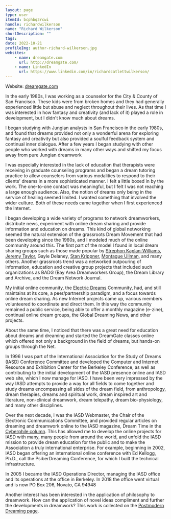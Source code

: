 ```yaml
---
layout: page
type: user
itemId: bcphbq3rcwi
handle: richardwilkerson
name: "Richard Wilkerson"
shortDescription: ""
tags:
date: 2022-10-21
profileImg: author-richard-wilkerson.jpg
websites:
    - name: dreamgate.com
      url: http://dreamgate.com/
    - name: LinkedIn
      url: https://www.linkedin.com/in/richardcatlettwilkerson/
---
```


Website: [dreamgate.com](http://dreamgate.com/)

In the early 1980s, I was working as a counselor for the City & County of San Francisco. These kids were from broken homes and they had generally experienced little but abuse and neglect throughout their lives. As that time I was interested in how fantasy and creativity (and lack of it) played a role in development, but I didn't know much about dreams.

I began studying with Jungian analysts in San Francisco in the early 1980s, and found that dreams provided not only a wonderful arena for exploring fantasy and creativity but also provided a soulful feedback system and continual inner dialogue. After a few years I began studying with other people who worked with dreams in many other ways and shifted my focus away from pure Jungian dreamwork

I was especially interested in the lack of education that therapists were receiving in graduate counseling programs and began a dream tutoring practice to allow counselors from various modalities to respond to their clients' dreams in a more sophisticated manner. I felt a little boxed in by the work. The one-to-one contact was meaningful, but I felt I was not reaching a large enough audience. Also, the notion of dreams only being in the service of healing seemed limited. I wanted something that involved the wider culture. Both of these needs came together when I first experienced the Internet.

I began developing a wide variety of programs to network dreamworkers, distribute news, experiment with online dream sharing and provide information and education on dreams. This kind of global networking seemed the natural extension of the grassroots Dream Movement that had been developing since the 1960s, and I modeled much of the online community around this. The first part of the model I found in local dream sharing groups such as those made popular by [Strephon Kaplan-Williams](../@strephon_kaplan_williams), [Jeremy Taylor](../@jeremytaylor), Gayle Delaney, [Stan Krippner](../@stanleykrippner), [Montague Ullman](../@montagueullman), and many others. Another grassroots trend was a networked outpouring of information, education and creative group projects that included such organizations as BADG (Bay Area Dreamworkers Group), the Dream Library and Archive, and the Dream Network Journal.

My initial online community, the [Electric Dreams](http://www.dreamgate.com/ed/) Community, had, and still maintains at its core, a peer/partnership paradigm, and a focus towards online dream sharing. As new Internet projects came up, various members volunteered to coordinate and direct them. In this way the community remained a public service, being able to offer a monthly magazine (e-zine), continual online dream groups, the Global Dreaming News, and other projects.

About the same time, I noticed that there was a great need for education about dreams and dreaming and started the DreamGate classes online which offered not only a background in the field of dreams, but hands-on groups through the Net.

In 1996 I was part of the International Association for the Study of Dreams (IASD) Conference Committee and developed the Computer and Internet Resource and Exhibition Center for the Berkeley Conference, as well as contributing to the initial development of the IASD presence online and IASD web site, which I now manage for IASD. I have been very impressed by the way IASD attempts to provide a way for all fields to come together and study dreams encompassing all sides of the dream field, from anthropology, dream therapies, dreams and spiritual work, dream inspired art and literature, non-clinical dreamwork, dream telepathy, dream bio-physiology, and many other disciplines.

Over the next decade, I was the IASD Webmaster, the Chair of the Electronic Communications Committee, and provided regular articles on dreaming and dreamwork online to the IASD magazine, Dream Time in the [Cyberphile column](http://www.dreamgate.com/dream/cyberphile/). This has allowed me to develop the online projects for IASD with many, many people from around the world, and unfold the IASD mission to provide dream education for the public and to make the Association a truly international enterprise. For example, beginning in 2002, IASD began offering an international online conference with Ed Kellogg, Ph.D., call the PsiberDreaming Conference, for which I built the technical infrastructure.

In 2005 I became the IASD Operations Director, managing the IASD office and its operations at the office in Berkeley. In 2018 the office went virtual and is now PO Box 206, Novato, CA 94948

Another interest has been interested in the application of philosophy to dreamwork. How can the application of novel ideas compliment and further the developments in dreamwork?
This work is collected on the [Postmodern Dreaming page](http://www.dreamgate.com/pomo/).
